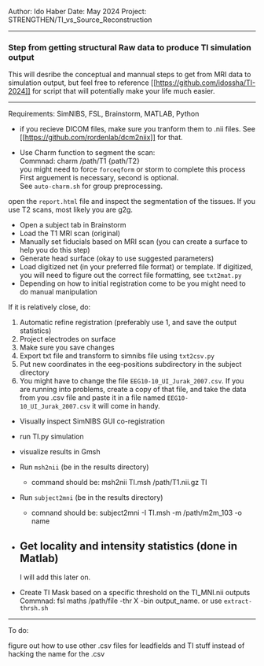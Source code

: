 Author: Ido Haber
Date: May 2024
Project: STRENGTHEN/TI_vs_Source_Reconstruction

---

### Step from getting structural Raw data to produce TI simulation output

This will desribe the conceptual and mannual steps to get from MRI data to simulation output, but feel free to reference [[https://github.com/idossha/TI-2024]] for script that will potentially make your life much easier.

---

Requirements: SimNIBS, FSL, Brainstorm, MATLAB, Python

- if you recieve DICOM files, make sure you tranform them to .nii files. See [[https://github.com/rordenlab/dcm2niix]] for that.

- Use Charm function to segment the scan:  
  Commnad: charm /path/T1 {path/T2}  
  you might need to force `forceqform` or storm to complete this process  
  First arguement is necessary, second is optional.  
  See `auto-charm.sh` for group preprocessing.

open the `report.html` file and inspect the segmentation of the tissues. If you use T2 scans, most likely you are g2g.

- Open a subject tab in Brainstorm
- Load the T1 MRI scan (original)
- Manually set fiducials based on MRI scan (you can create a surface to help you do this step)
- Generate head surface (okay to use suggested parameters)
- Load digitized net (in your preferred file format) or template. If digitized, you will need to figure out the correct file formatting, see `txt2mat.py`
- Depending on how to initial registration come to be you might need to do manual manipulation

If it is relatively close, do:

1. Automatic refine registration (preferably use 1, and save the output statistics)
2. Project electrodes on surface
3. Make sure you save changes
4. Export txt file and transform to simnibs file using `txt2csv.py`
5. Put new coordinates in the eeg-positions subdirectory in the subject directory
6. You might have to change the file `EEG10-10_UI_Jurak_2007.csv`. If you are running into problems, create a copy of that file, and take the data from you .csv file and paste it in a file named `EEG10-10_UI_Jurak_2007.csv` it will come in handy.

- Visually inspect SimNIBS GUI co-registration
- run TI.py simulation
- visualize results in Gmsh

- Run `msh2nii` (be in the results directory)

  - command should be: msh2nii TI.msh /path/T1.nii.gz TI

- Run `subject2mni` (be in the results directory)

  - comnand should be: subject2mni -I TI.msh -m /path/m2m_103 -o name

- ## Get locality and intensity statistics (done in Matlab)

  I will add this later on.

- Create TI Mask based on a specific threshold on the TI_MNI.nii outputs
  Commnad: fsl maths /path/file -thr X -bin output_name. or use `extract-thrsh.sh`

---

To do:

figure out how to use other .csv files for leadfields and TI stuff instead of hacking the name for the .csv
